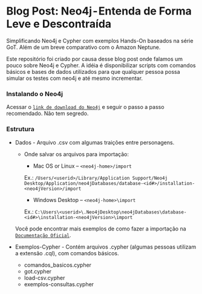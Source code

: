 # Blog Post: Neo4j - Entenda de Forma Leve e Descontraída

Simplificando Neo4j e Cypher com exemplos Hands-On baseados na série GoT. Além de um breve comparativo com o Amazon Neptune.

Este repositório foi criado por causa desse blog post <link> onde falamos um pouco sobre Neo4j e Cypher. A idéia é disponibilizar scripts com comandos básicos e bases de dados utilizados para que qualquer pessoa possa simular os testes com neo4j e até mesmo incrementar.


### Instalando o Neo4j

Acessar o [`link de download do Neo4j`](https://neo4j.com/download/) e seguir o passo a passo recomendado. Não tem segredo.


### Estrutura 

* Dados - Arquivo .csv com algumas traições entre personagens.
    * Onde salvar os arquivos para importação:
        * Mac OS or Linux – `<neo4j-home>/import`
        
        Ex.: `/Users/<userid>/Library/Application Support/Neo4j Desktop/Application/neo4jDatabases/database-<id#>/installation-<neo4jVersion>/import`

        * Windows Desktop – `<neo4j-home>\import`
        
        Ex.: `C:\Users\<userid>\.Neo4jDesktop\neo4jDatabases\database-<id#>\installation-<neo4jVersion>\import`
    
     Você pode encontrar mais exemplos de como fazer a importação na [`Documentação Oficial`](https://neo4j.com/developer/guide-import-csv/).  

* Exemplos-Cypher - Contém arquivos .cypher (algumas pessoas utilizam a extensão .cql), com comandos básicos.
    * comandos_basicos.cypher
    * got.cypher
    * load-csv.cypher
    * exemplos-consultas.cypher


